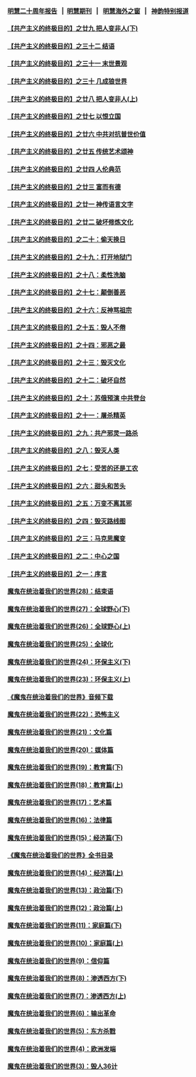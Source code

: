 #### [明慧二十周年报告](https://github.com/gfw-breaker/mh-reports/blob/master/README.md?t=07240941) &nbsp;&nbsp;|&nbsp;&nbsp;[明慧期刊](https://github.com/gfw-breaker/mh-qikan) &nbsp;&nbsp;|&nbsp;&nbsp; [明慧海外之窗](https://github.com/gfw-breaker/mh-news/blob/master/README.md?t=07240941) &nbsp;&nbsp;|&nbsp;&nbsp; [神韵特别报道](https://github.com/gfw-breaker/mh-news/blob/master/shenyun.md?t=07240941) 

#### [【共产主义的终极目的】之廿九 把人变非人(下)](../pages/nsc422/n11344140.md?t=07240941) 

#### [【共产主义的终极目的】之三十二 结语](../pages/nsc422/n11360535.md?t=07240941) 

#### [【共产主义的终极目的】之三十一 末世景观](../pages/nsc422/n11351129.md?t=07240941) 

#### [【共产主义的终极目的】之三十 几成狼世界](../pages/nsc422/n11348280.md?t=07240941) 

#### [【共产主义的终极目的】之廿八 把人变非人(上)](../pages/nsc422/n11340492.md?t=07240941) 

#### [【共产主义的终极目的】之廿七 以恨立国](../pages/nsc422/n11336944.md?t=07240941) 

#### [【共产主义的终极目的】之廿六 中共对抗普世价值](../pages/nsc422/n11324785.md?t=07240941) 

#### [【共产主义的终极目的】之廿五 传统艺术颂神](../pages/nsc422/n11296396.md?t=07240941) 

#### [【共产主义的终极目的】之廿四 人伦典范](../pages/nsc422/n11296397.md?t=07240941) 

#### [【共产主义的终极目的】之廿三 富而有德](../pages/nsc422/n11283598.md?t=07240941) 

#### [【共产主义的终极目的】之廿一 神传语言文字](../pages/nsc422/n11263265.md?t=07240941) 

#### [【共产主义的终极目的】之廿二 破坏修炼文化](../pages/nsc422/n11245728.md?t=07240941) 

#### [【共产主义的终极目的】之二十：偷天换日](../pages/nsc422/n11238846.md?t=07240941) 

#### [【共产主义的终极目的】之十九：打开地狱门](../pages/nsc422/n11206376.md?t=07240941) 

#### [【共产主义的终极目的】之十八：柔性洗脑](../pages/nsc422/n11199994.md?t=07240941) 

#### [【共产主义的终极目的】之十七：颠倒善恶](../pages/nsc422/n11179782.md?t=07240941) 

#### [【共产主义的终极目的】之十六：反神骂祖宗](../pages/nsc422/n11166798.md?t=07240941) 

#### [【共产主义的终极目的】之十五：毁人不倦](../pages/nsc422/n11166792.md?t=07240941) 

#### [【共产主义的终极目的】之十四：邪恶之最](../pages/nsc422/n11150249.md?t=07240941) 

#### [【共产主义的终极目的】之十三：毁灭文化](../pages/nsc422/n11135227.md?t=07240941) 

#### [【共产主义的终极目的】之十二：破坏自然](../pages/nsc422/n11135214.md?t=07240941) 

#### [【共产主义的终极目的】之十：苏俄预演 中共登台](../pages/nsc422/n11118424.md?t=07240941) 

#### [【共产主义的终极目的】之十一：屠杀精英](../pages/nsc422/n11118442.md?t=07240941) 

#### [【共产主义的终极目的】之九：共产邪灵一路杀](../pages/nsc422/n11114139.md?t=07240941) 

#### [【共产主义的终极目的】之八：毁灭人类](../pages/nsc422/n11108503.md?t=07240941) 

#### [【共产主义的终极目的】之七：受苦的还是工农](../pages/nsc422/n11101809.md?t=07240941) 

#### [【共产主义的终极目的】之六：甜头和苦头](../pages/nsc422/n11096971.md?t=07240941) 

#### [【共产主义的终极目的】之五：万变不离其邪](../pages/nsc422/n11091285.md?t=07240941) 

#### [【共产主义的终极目的】之四：毁灭路线图](../pages/nsc422/n11086284.md?t=07240941) 

#### [【共产主义的终极目的】之三：马克思魔变](../pages/nsc422/n11061941.md?t=07240941) 

#### [【共产主义的终极目的】之二：中心之国](../pages/nsc422/n11047728.md?t=07240941) 

#### [【共产主义的终极目的】之一：序言](../pages/nsc422/n11086077.md?t=07240941) 

#### [魔鬼在统治着我们的世界(28)：结束语](../pages/nsc422/n10936246.md?t=07240941) 

#### [魔鬼在统治着我们的世界(27)：全球野心(下)](../pages/nsc422/n10928319.md?t=07240941) 

#### [魔鬼在统治着我们的世界(26)：全球野心(上)](../pages/nsc422/n10900318.md?t=07240941) 

#### [魔鬼在统治着我们的世界(25)：全球化](../pages/nsc422/n10788205.md?t=07240941) 

#### [魔鬼在统治着我们的世界(24)：环保主义(下)](../pages/nsc422/n10695307.md?t=07240941) 

#### [魔鬼在统治着我们的世界(23)：环保主义(上)](../pages/nsc422/n10688613.md?t=07240941) 

#### [《魔鬼在统治着我们的世界》音频下载](../pages/nsc422/n10635553.md?t=07240941) 

#### [魔鬼在统治着我们的世界(22)：恐怖主义](../pages/nsc422/n10614727.md?t=07240941) 

#### [魔鬼在统治着我们的世界(21)：文化篇](../pages/nsc422/n10597706.md?t=07240941) 

#### [魔鬼在统治着我们的世界(20)：媒体篇](../pages/nsc422/n10586579.md?t=07240941) 

#### [魔鬼在统治着我们的世界(19)：教育篇(下)](../pages/nsc422/n10564808.md?t=07240941) 

#### [魔鬼在统治着我们的世界(18)：教育篇(上)](../pages/nsc422/n10526970.md?t=07240941) 

#### [魔鬼在统治着我们的世界(17)：艺术篇](../pages/nsc422/n10499093.md?t=07240941) 

#### [魔鬼在统治着我们的世界(16)：法律篇](../pages/nsc422/n10485969.md?t=07240941) 

#### [魔鬼在统治着我们的世界(15)：经济篇(下)](../pages/nsc422/n10469975.md?t=07240941) 

#### [《魔鬼在统治着我们的世界》全书目录](../pages/nsc422/n10464261.md?t=07240941) 

#### [魔鬼在统治着我们的世界(14)：经济篇(上)](../pages/nsc422/n10457370.md?t=07240941) 

#### [魔鬼在统治着我们的世界(13)：政治篇(下)](../pages/nsc422/n10448270.md?t=07240941) 

#### [魔鬼在统治着我们的世界(12)：政治篇(上)](../pages/nsc422/n10444576.md?t=07240941) 

#### [魔鬼在统治着我们的世界(11)：家庭篇(下)](../pages/nsc422/n10440961.md?t=07240941) 

#### [魔鬼在统治着我们的世界(10)：家庭篇(上)](../pages/nsc422/n10435448.md?t=07240941) 

#### [魔鬼在统治着我们的世界(9)：信仰篇](../pages/nsc422/n10432159.md?t=07240941) 

#### [魔鬼在统治着我们的世界(8)：渗透西方(下)](../pages/nsc422/n10429603.md?t=07240941) 

#### [魔鬼在统治着我们的世界(7)：渗透西方(上)](../pages/nsc422/n10426013.md?t=07240941) 

#### [魔鬼在统治着我们的世界(6)：输出革命](../pages/nsc422/n10421536.md?t=07240941) 

#### [魔鬼在统治着我们的世界(5)：东方杀戮](../pages/nsc422/n10417707.md?t=07240941) 

#### [魔鬼在统治着我们的世界(4)：欧洲发端](../pages/nsc422/n10414890.md?t=07240941) 

#### [魔鬼在统治着我们的世界(3)：毁人36计](../pages/nsc422/n10411583.md?t=07240941) 

